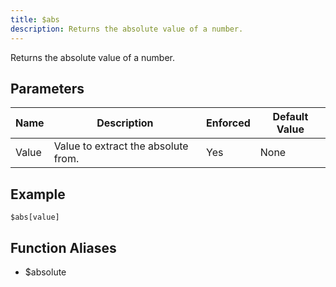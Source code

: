 ```yaml
---
title: $abs
description: Returns the absolute value of a number.
---
```


Returns the absolute value of a number.
## Parameters
| Name  |             Description             | Enforced | Default Value |
|-------|-------------------------------------|----------|---------------|
| Value | Value to extract the absolute from. | Yes      | None          |
## Example
```eats
$abs[value]
```
## Function Aliases
- $absolute